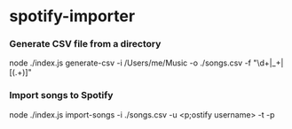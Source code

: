 # spotify-importer

### Generate CSV file from a directory

node ./index.js generate-csv -i /Users/me/Music -o ./songs.csv -f "\d+|_+|\[(.+)\]"

### Import songs to Spotify

node ./index.js import-songs -i ./songs.csv -u <p;ostify username> -t <spotify token> -p <default playlist>
